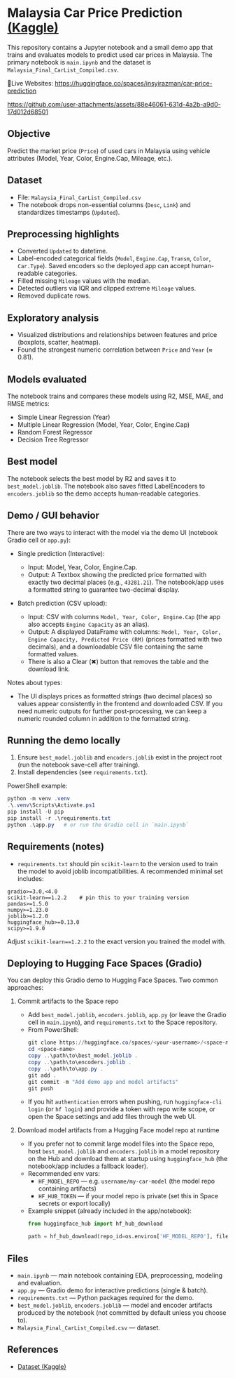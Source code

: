 # Malaysia Car Price Prediction [(Kaggle)](https://www.kaggle.com/code/insyirahazman/perodua-car-price-prediction)

This repository contains a Jupyter notebook and a small demo app that trains and evaluates models to predict used car prices in Malaysia. The primary notebook is `main.ipynb` and the dataset is `Malaysia_Final_CarList_Compiled.csv`.

🔗Live Websites: https://huggingface.co/spaces/insyirazman/car-price-prediction


https://github.com/user-attachments/assets/88e46061-631d-4a2b-a9d0-17d012d68501


## Objective
Predict the market price (`Price`) of used cars in Malaysia using vehicle attributes (Model, Year, Color, Engine.Cap, Mileage, etc.).

## Dataset
- File: `Malaysia_Final_CarList_Compiled.csv`
- The notebook drops non-essential columns (`Desc`, `Link`) and standardizes timestamps (`Updated`).

## Preprocessing highlights
- Converted `Updated` to datetime.
- Label-encoded categorical fields (`Model`, `Engine.Cap`, `Transm`, `Color`, `Car.Type`). Saved encoders so the deployed app can accept human-readable categories.
- Filled missing `Mileage` values with the median.
- Detected outliers via IQR and clipped extreme `Mileage` values.
- Removed duplicate rows.

## Exploratory analysis
- Visualized distributions and relationships between features and price (boxplots, scatter, heatmap).
- Found the strongest numeric correlation between `Price` and `Year` (≈ 0.81).

## Models evaluated
The notebook trains and compares these models using R2, MSE, MAE, and RMSE metrics:

- Simple Linear Regression (Year)
- Multiple Linear Regression (Model, Year, Color, Engine.Cap)
- Random Forest Regressor
- Decision Tree Regressor

## Best model
The notebook selects the best model by R2 and saves it to `best_model.joblib`. The notebook also saves fitted LabelEncoders to `encoders.joblib` so the demo accepts human-readable categories.

## Demo / GUI behavior
There are two ways to interact with the model via the demo UI (notebook Gradio cell or `app.py`):

- Single prediction (Interactive):
   - Input: Model, Year, Color, Engine.Cap.
   - Output: A Textbox showing the predicted price formatted with exactly two decimal places (e.g., `43281.21`). The notebook/app uses a formatted string to guarantee two-decimal display.

- Batch prediction (CSV upload):
   - Input: CSV with columns `Model, Year, Color, Engine.Cap` (the app also accepts `Engine Capacity` as an alias).
   - Output: A displayed DataFrame with columns: `Model, Year, Color, Engine Capacity, Predicted Price (RM)` (prices formatted with two decimals), and a downloadable CSV file containing the same formatted values.
   - There is also a Clear (✖) button that removes the table and the download link.

Notes about types:
- The UI displays prices as formatted strings (two decimal places) so values appear consistently in the frontend and downloaded CSV. If you need numeric outputs for further post-processing, we can keep a numeric rounded column in addition to the formatted string.

## Running the demo locally
1. Ensure `best_model.joblib` and `encoders.joblib` exist in the project root (run the notebook save-cell after training).
2. Install dependencies (see `requirements.txt`).

PowerShell example:
```powershell
python -m venv .venv
.\.venv\Scripts\Activate.ps1
pip install -U pip
pip install -r .\requirements.txt
python .\app.py   # or run the Gradio cell in `main.ipynb`
```

## Requirements (notes)
- `requirements.txt` should pin `scikit-learn` to the version used to train the model to avoid joblib incompatibilities. A recommended minimal set includes:

```
gradio>=3.0,<4.0
scikit-learn==1.2.2    # pin this to your training version
pandas>=1.5.0
numpy>=1.23.0
joblib>=1.2.0
huggingface_hub>=0.13.0
scipy>=1.9.0
```

Adjust `scikit-learn==1.2.2` to the exact version you trained the model with.

## Deploying to Hugging Face Spaces (Gradio)
You can deploy this Gradio demo to Hugging Face Spaces. Two common approaches:

1) Commit artifacts to the Space repo
    - Add `best_model.joblib`, `encoders.joblib`, `app.py` (or leave the Gradio cell in `main.ipynb`), and `requirements.txt` to the Space repository.
    - From PowerShell:
       ```powershell
       git clone https://huggingface.co/spaces/<your-username>/<space-name>
       cd <space-name>
       copy ..\path\to\best_model.joblib .
       copy ..\path\to\encoders.joblib .
       copy ..\path\to\app.py .
       git add .
       git commit -m "Add demo app and model artifacts"
       git push
       ```
    - If you hit `authentication` errors when pushing, run `huggingface-cli login` (or `hf login`) and provide a token with repo write scope, or open the Space settings and add files through the web UI.

2) Download model artifacts from a Hugging Face model repo at runtime
    - If you prefer not to commit large model files into the Space repo, host `best_model.joblib` and `encoders.joblib` in a model repository on the Hub and download them at startup using `huggingface_hub` (the notebook/app includes a fallback loader).
    - Recommended env vars:
       - `HF_MODEL_REPO` — e.g. `username/my-car-model` (the model repo containing artifacts)
       - `HF_HUB_TOKEN` — if your model repo is private (set this in Space secrets or export locally)
    - Example snippet (already included in the app/notebook):
       ```python
       from huggingface_hub import hf_hub_download

       path = hf_hub_download(repo_id=os.environ['HF_MODEL_REPO'], filename='best_model.joblib', token=os.environ.get('HF_HUB_TOKEN'))
       ```

## Files
- `main.ipynb` — main notebook containing EDA, preprocessing, modeling and evaluation.
- `app.py` — Gradio demo for interactive predictions (single & batch).
- `requirements.txt` — Python packages required for the demo.
- `best_model.joblib`, `encoders.joblib` — model and encoder artifacts produced by the notebook (not committed by default unless you choose to).
- `Malaysia_Final_CarList_Compiled.csv` — dataset.

## References
- [Dataset (Kaggle)](https://www.kaggle.com/datasets/norazrinnatasha/malaysia-car-list-price)
